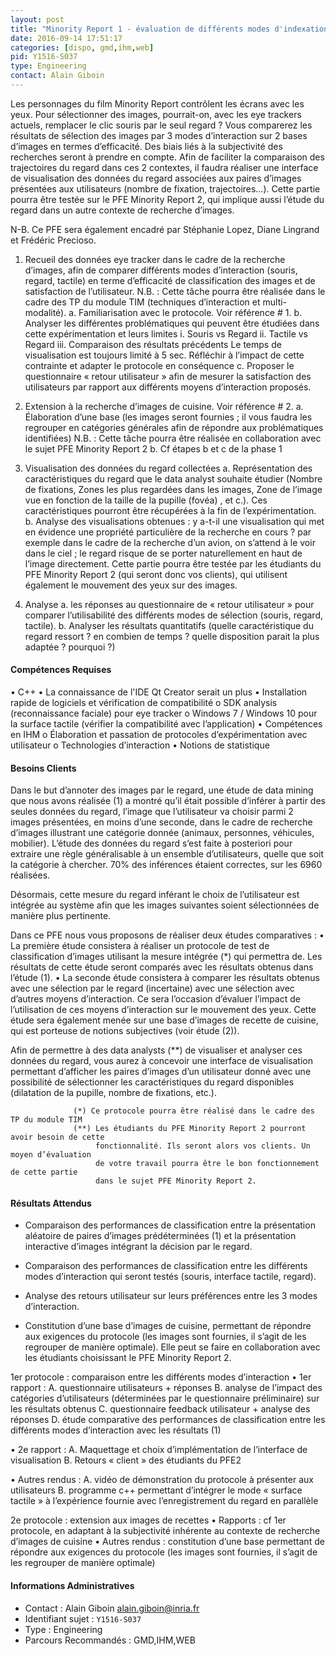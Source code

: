 ```yaml
---
layout: post
title: "Minority Report 1 - évaluation de différents modes d'indexation d'images"
date: 2016-09-14 17:51:17
categories: [dispo, gmd,ihm,web]
pid: Y1516-S037
type: Engineering
contact: Alain Giboin
---
```

       
Les personnages du film Minority Report contrôlent les écrans avec les yeux. Pour sélectionner des images, pourrait-on, avec les eye trackers actuels, remplacer le clic souris par le seul regard ?
Vous comparerez les résultats de sélection des images par 3 modes d’interaction sur 2 bases d’images en termes d’efficacité. Des biais liés à la subjectivité des recherches seront à prendre en compte. Afin de faciliter la comparaison des trajectoires du regard dans ces 2 contextes, il faudra réaliser une interface de visualisation des données du regard associées aux paires d’images présentées aux utilisateurs (nombre de fixation, trajectoires…). Cette partie pourra être testée sur le PFE Minority Report 2, qui implique aussi l’étude du regard dans un autre contexte de recherche d’images.

N-B. Ce PFE sera également encadré par Stéphanie Lopez, Diane Lingrand et Frédéric Precioso.

1.	Recueil des données eye tracker dans le cadre de la recherche d’images, afin de comparer différents modes d’interaction (souris, regard, tactile) en terme d’efficacité de classification des images et de satisfaction de l’utilisateur. 
N.B. : Cette tâche pourra être réalisée dans le cadre des TP du module TIM (techniques d’interaction et multi-modalité).
a.	Familiarisation avec le protocole. Voir référence # 1.
b.	Analyser les différentes problématiques  qui peuvent être étudiées dans cette expérimentation et leurs limites
i.	Souris vs Regard
ii.	Tactile vs Regard
iii.	Comparaison des résultats précédents
Le temps de visualisation est toujours limité à 5 sec. Réfléchir à l’impact de cette contrainte et adapter le protocole en conséquence
c.	Proposer le questionnaire « retour utilisateur »  afin de mesurer la satisfaction des utilisateurs par rapport aux différents moyens d’interaction proposés.

2.	Extension à la recherche d’images de cuisine.  Voir référence # 2.
a.	Élaboration d’une base (les images seront fournies ; il vous faudra les regrouper en catégories générales afin de répondre aux problématiques identifiées)
N.B. : Cette tâche pourra être réalisée en collaboration avec le sujet PFE Minority Report 2
b.	Cf étapes b et c de la phase 1

3.	Visualisation des données du regard collectées
a.	Représentation des caractéristiques du regard que le data analyst souhaite étudier (Nombre de fixations, Zones les plus regardées dans les images, Zone de l’image vue en fonction de la taille de la pupille (fovéa) , et c.). Ces caractéristiques pourront être récupérées à la fin de l’expérimentation.
b.	Analyse des visualisations obtenues : y a-t-il une visualisation qui met en évidence une propriété particulière de la recherche en cours ? par exemple dans le cadre de la recherche d’un avion, on s’attend à le voir dans le ciel ; le regard risque de se porter naturellement en haut de l’image directement.
Cette partie pourra être testée par les étudiants du PFE Minority Report 2 (qui seront donc vos clients), qui utilisent également le mouvement des yeux sur des images.

4.	Analyse
a.	 les réponses au questionnaire de « retour utilisateur » pour comparer l’utilisabilité des différents modes de sélection (souris, regard, tactile).
b.	Analyser les résultats quantitatifs (quelle caractéristique du regard ressort ? en combien de temps ? quelle disposition parait la plus adaptée ? pourquoi ?)

#### Compétences Requises
•	C++
•	La connaissance de l'IDE Qt Creator serait un plus
•	Installation rapide de logiciels et vérification de compatibilité
       o	SDK analysis (reconnaissance faciale) pour eye tracker
       o	Windows 7 / Windows 10 pour la surface tactile (vérifier la compatibilité avec l’application)
•	Compétences en IHM
       o	Élaboration et passation de protocoles d’expérimentation avec utilisateur
       o	Technologies d’interaction
•	Notions de statistique


#### Besoins Clients
Dans le but d’annoter des images par le regard, une étude de data mining que nous avons réalisée (1) a montré qu’il était possible d’inférer à partir des seules données du regard, l’image que l’utilisateur va choisir parmi 2 images présentées, en moins d’une seconde, dans le cadre de recherche d’images illustrant une catégorie donnée (animaux, personnes, véhicules, mobilier). L’étude des données du regard s’est faite à posteriori pour extraire une règle généralisable à un ensemble d’utilisateurs, quelle que soit la catégorie à chercher. 70% des inférences étaient correctes, sur les 6960 réalisées.

Désormais, cette mesure du regard inférant le choix de l’utilisateur est intégrée au système afin que les images suivantes soient sélectionnées de manière plus pertinente.
 
Dans ce PFE nous vous proposons de réaliser deux études comparatives :
•	La première étude consistera à réaliser un protocole de test de classification d’images utilisant la mesure intégrée (*) qui permettra de. Les résultats de cette étude seront comparés avec  les résultats obtenus dans l’étude (1). 
•	La seconde étude consistera à  comparer les résultats obtenus avec une sélection par le regard (incertaine) avec une sélection avec d’autres moyens d’interaction. Ce sera l’occasion d’évaluer l’impact de l’utilisation de ces moyens d’interaction sur le mouvement des yeux. Cette étude sera également menée sur une base d’images de recette de cuisine, qui est porteuse de notions subjectives (voir étude (2)).

Afin de permettre à des  data analysts (**) de visualiser et analyser ces données du regard, vous aurez à  concevoir une interface de visualisation permettant d’afficher les paires d’images d’un utilisateur donné avec une possibilité de sélectionner les caractéristiques du regard disponibles (dilatation de la pupille, nombre de fixations, etc.). 

                  (*) Ce protocole pourra être réalisé dans le cadre des TP du module TIM
                  (**) Les étudiants du PFE Minority Report 2 pourront avoir besoin de cette 
                       fonctionnalité. Ils seront alors vos clients. Un moyen d’évaluation
                       de votre travail pourra être le bon fonctionnement de cette partie
                       dans le sujet PFE Minority Report 2.

#### Résultats Attendus
-	Comparaison des performances de classification entre la présentation aléatoire de paires d’images prédéterminées (1) et la présentation interactive d’images intégrant la décision par le regard.

-	Comparaison des performances de classification entre les différents modes d’interaction qui seront testés (souris, interface tactile, regard).

-	Analyse des retours utilisateur sur leurs préférences entre les 3 modes d’interaction.

-	Constitution d’une base d’images de cuisine, permettant de répondre aux exigences du protocole (les images sont fournies, il s’agit de les regrouper de manière optimale). Elle peut se faire en collaboration avec les étudiants choisissant le PFE Minority Report 2.

1er protocole : comparaison entre les différents modes d’interaction
•	1er rapport :
A.	questionnaire utilisateurs + réponses
B.	analyse de l’impact des catégories d’utilisateurs (déterminées par le questionnaire préliminaire) sur les résultats obtenus
C.	questionnaire feedback utilisateur + analyse des réponses
D.	étude comparative des performances de classification entre les différents modes d’interaction avec les résultats (1)

•	2e rapport :
A.	Maquettage et choix d’implémentation de l’interface de visualisation
B.	Retours « client » des étudiants du PFE2 

•	Autres rendus : 
A.	vidéo de démonstration du protocole à présenter aux utilisateurs
B.	programme c++ permettant d’intégrer le mode « surface tactile » à l’expérience fournie avec l’enregistrement du regard en parallèle

2e  protocole : extension aux images de recettes
•	Rapports : 
cf 1er protocole, en adaptant à la subjectivité inhérente au contexte de recherche d’images de cuisine
•	Autres rendus : 
constitution d’une base permettant de répondre aux exigences du protocole (les images sont fournies, il s’agit de les regrouper de manière optimale)
     

#### Informations Administratives
  * Contact : Alain Giboin <alain.giboin@inria.fr>
  * Identifiant sujet : `Y1516-S037`
  * Type : Engineering
  * Parcours Recommandés : GMD,IHM,WEB
     